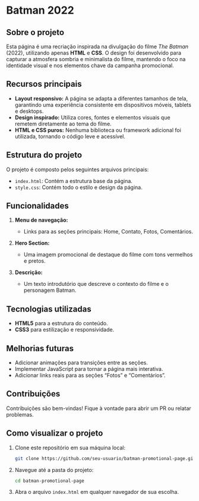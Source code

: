 # Batman 2022 

## Sobre o projeto

Esta página é uma recriação inspirada na divulgação do filme *The Batman* (2022), utilizando apenas **HTML** e **CSS**. O design foi desenvolvido para capturar a atmosfera sombria e minimalista do filme, mantendo o foco na identidade visual e nos elementos chave da campanha promocional.

## Recursos principais

- **Layout responsivo:** A página se adapta a diferentes tamanhos de tela, garantindo uma experiência consistente em dispositivos móveis, tablets e desktops.
- **Design inspirado:** Utiliza cores, fontes e elementos visuais que remetem diretamente ao tema do filme.
- **HTML e CSS puros:** Nenhuma biblioteca ou framework adicional foi utilizada, tornando o código leve e acessível.

## Estrutura do projeto

O projeto é composto pelos seguintes arquivos principais:

- `index.html`: Contém a estrutura base da página.
- `style.css`: Contém todo o estilo e design da página.

## Funcionalidades

1. **Menu de navegação:**
   - Links para as seções principais: Home, Contato, Fotos, Comentários.
   
2. **Hero Section:**
   - Uma imagem promocional de destaque do filme com tons vermelhos e pretos.

3. **Descrição:**
   - Um texto introdutório que descreve o contexto do filme e o personagem Batman.

## Tecnologias utilizadas

- **HTML5** para a estrutura do conteúdo.
- **CSS3** para estilização e responsividade.

## Melhorias futuras

- Adicionar animações para transições entre as seções.
- Implementar JavaScript para tornar a página mais interativa.
- Adicionar links reais para as seções “Fotos” e “Comentários”.


## Contribuições

Contribuições são bem-vindas! Fique à vontade para abrir um PR ou relatar problemas.

## Como visualizar o projeto

1. Clone este repositório em sua máquina local:
   ```bash
   git clone https://github.com/seu-usuario/batman-promotional-page.git
   ```
2. Navegue até a pasta do projeto:
   ```bash
   cd batman-promotional-page
   ```
3. Abra o arquivo `index.html` em qualquer navegador de sua escolha.

